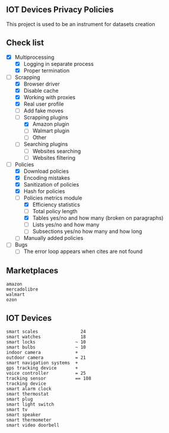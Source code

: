 IOT Devices Privacy Policies
----------------------------
This project is used to be an instrument for datasets creation


Check list
----------

- [x] Multiprocessing
    - [x] Logging in separate process
    - [x] Proper termination

- [ ] Scrapping
    - [x] Browser driver
    - [x] Disable cache
    - [x] Working with proxies
    - [x] Real user profile
    - [ ] Add fake moves
    - [ ] Scrapping plugins
        - [x] Amazon plugin
        - [ ] Walmart plugin
        - [ ] Other
    - [ ] Searching plugins
        - [ ] Websites searching
        - [ ] Websites filtering

- [ ] Policies
    - [x] Download policies
    - [x] Encoding mistakes
    - [x] Sanitization of policies
    - [x] Hash for policies
    - [ ] Policies metrics module
        - [x] Efficiency statistics
        - [ ] Total policy length
        - [x] Tables yes/no and how many (broken on paragraphs)
        - [ ] Lists yes/no and how many
        - [ ] Subsections yes/no how many and how long
    - [ ] Manually added policies

- [ ] Bugs
    - [ ] The error loop appears when cites are not found

Marketplaces
------------

    amazon
    mercadolibre
    walmart
    ozon

IOT Devices
-----------

    smart scales                24
    smart watches               18
    smart locks               ~ 10
    smart bulbs               ~ 10
    indoor camera             +
    outdoor camera            = 21
    smart navigation systems  +
    gps tracking device       +
    voice controller          = 25
    tracking sensor           == 108
    tracking device
    smart alarm clock
    smart thermostat
    smart plug
    smart light switch    
    smart tv
    smart speaker
    smart thermometer
    smart video doorbell